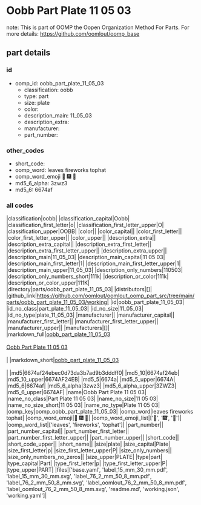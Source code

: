 # Oobb Part Plate 11 05 03  

note: This is part of OOMP the Oopen Organization Method For Parts. For more details: https://github.com/oomlout/oomp_base

##  part details





### id
* oomp_id: oobb_part_plate_11_05_03
  * classification: oobb
  * type: part
  * size: plate
  * color: 
  * description_main: 11_05_03
  * description_extra: 
  * manufacturer: 
  * part_number: 

### other_codes
* short_code: 
* oomp_word: leaves fireworks tophat
* oomp_word_emoji :leaves: :fireworks: :tophat:
* md5_6_alpha: 3zwz3
* md5_6: 6674af

### all codes 
|classification|oobb|
|classification_capital|Oobb|
|classification_first_letter|o|
|classification_first_letter_upper|O|
|classification_upper|OOBB|
|color||
|color_capital||
|color_first_letter||
|color_first_letter_upper||
|color_upper||
|description_extra||
|description_extra_capital||
|description_extra_first_letter||
|description_extra_first_letter_upper||
|description_extra_upper||
|description_main|11_05_03|
|description_main_capital|11 05 03|
|description_main_first_letter|1|
|description_main_first_letter_upper|1|
|description_main_upper|11_05_03|
|description_only_numbers|110503|
|description_only_numbers_short|111k|
|description_or_color|111k|
|description_or_color_upper|111K|
|directory|parts/oobb_part_plate_11_05_03|
|distributors|[]|
|github_link|https://github.com/oomlout/oomlout_oomp_part_src/tree/main/parts/oobb_part_plate_11_05_03/working|
|id|oobb_part_plate_11_05_03|
|id_no_class|part_plate_11_05_03|
|id_no_size|11_05_03|
|id_no_type|plate_11_05_03|
|manufacturer||
|manufacturer_capital||
|manufacturer_first_letter||
|manufacturer_first_letter_upper||
|manufacturer_upper||
|manufacturers|[]|
|markdown_full|[oobb_part_plate_11_05_03](https://github.com/oomlout/oomlout_oomp_part_src/tree/main/parts/oobb_part_plate_11_05_03/working)<br>[](https://github.com/oomlout/oomlout_oomp_part_src/tree/main/parts/oobb_part_plate_11_05_03/working)<br>[Oobb Part Plate 11 05 03](https://github.com/oomlout/oomlout_oomp_part_src/tree/main/parts/oobb_part_plate_11_05_03/working)<br><br>|
|markdown_short|[oobb_part_plate_11_05_03](https://github.com/oomlout/oomlout_oomp_part_src/tree/main/parts/oobb_part_plate_11_05_03/working)<br><br>|
|md5|6674af24ebec0d73da3b7ad9b3dddff0|
|md5_10|6674af24eb|
|md5_10_upper|6674AF24EB|
|md5_5|6674a|
|md5_5_upper|6674A|
|md5_6|6674af|
|md5_6_alpha|3zwz3|
|md5_6_alpha_upper|3ZWZ3|
|md5_6_upper|6674AF|
|name|Oobb Part Plate 11 05 03|
|name_no_class|Part Plate 11 05 03|
|name_no_size|11 05 03|
|name_no_size_short|11 05 03|
|name_no_type|Plate 11 05 03|
|oomp_key|oomp_oobb_part_plate_11_05_03|
|oomp_word|leaves fireworks tophat|
|oomp_word_emoji|:leaves: :fireworks: :tophat:|
|oomp_word_emoji_list|[':leaves:', ':fireworks:', ':tophat:']|
|oomp_word_list|['leaves', 'fireworks', 'tophat']|
|part_number||
|part_number_capital||
|part_number_first_letter||
|part_number_first_letter_upper||
|part_number_upper||
|short_code||
|short_code_upper||
|short_name||
|size|plate|
|size_capital|Plate|
|size_first_letter|p|
|size_first_letter_upper|P|
|size_only_numbers||
|size_only_numbers_no_zeros||
|size_upper|PLATE|
|type|part|
|type_capital|Part|
|type_first_letter|p|
|type_first_letter_upper|P|
|type_upper|PART|
|files|['base.yaml', 'label_15_mm_30_mm.pdf', 'label_15_mm_30_mm.svg', 'label_76_2_mm_50_8_mm.pdf', 'label_76_2_mm_50_8_mm.svg', 'label_oomlout_76_2_mm_50_8_mm.pdf', 'label_oomlout_76_2_mm_50_8_mm.svg', 'readme.md', 'working.json', 'working.yaml']|
